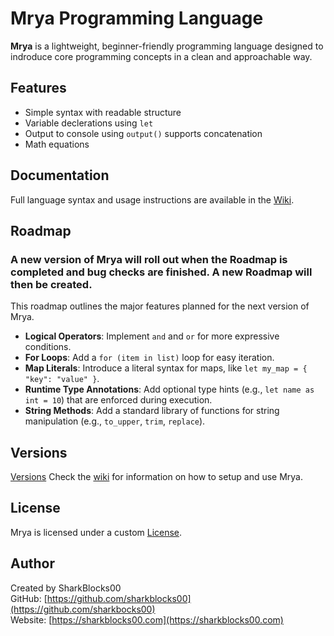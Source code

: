# Mrya Programming Language

**Mrya** is a lightweight, beginner-friendly programming language designed to indroduce core programming concepts in a clean and approachable way.

## Features

- Simple syntax with readable structure
- Variable declerations using `let`
- Output to console using `output()` supports concatenation
- Math equations

## Documentation

Full language syntax and usage instructions are available in the [Wiki](https://github.com/sharkblocks00/Mrya/wiki).

## Roadmap

### A new version of Mrya will roll out when the Roadmap is completed and bug checks are finished. A new Roadmap will then be created.
This roadmap outlines the major features planned for the next version of Mrya.

- **Logical Operators**: Implement `and` and `or` for more expressive conditions.
- **For Loops**: Add a `for (item in list)` loop for easy iteration.
- **Map Literals**: Introduce a literal syntax for maps, like `let my_map = { "key": "value" }`.
- **Runtime Type Annotations**: Add optional type hints (e.g., `let name as int = 10`) that are enforced during execution.
- **String Methods**: Add a standard library of functions for string manipulation (e.g., `to_upper`, `trim`, `replace`).

## Versions

[Versions](https://github.com/mrya-lang/mrya/releases)
Check the [wiki](https://github.com/sharkblocks00/Mrya/wiki) for information on how to setup and use Mrya.

## License

Mrya is licensed under a custom [License](LICENSE.md). 

## Author

Created by SharkBlocks00  
GitHub: [https://github.com/sharkblocks00](https://github.com/sharkbocks00)  
Website: [https://sharkblocks00.com](https://sharkblocks00.com)
